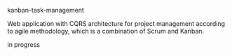 kanban-task-management

Web application with CQRS architecture for project management according to agile methodology, which is a combination of Scrum and Kanban.



in progress


